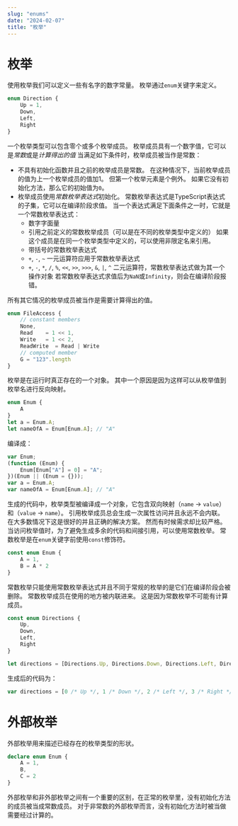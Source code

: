 ```yaml
---
slug: "enums"
date: "2024-02-07"
title: "枚举"
---
```

# 枚举

使用枚举我们可以定义一些有名字的数字常量。
枚举通过`enum`关键字来定义。

```ts
enum Direction {
    Up = 1,
    Down,
    Left,
    Right
}
```

一个枚举类型可以包含零个或多个枚举成员。
枚举成员具有一个数字值，它可以是*常数*或是*计算得出的值*
当满足如下条件时，枚举成员被当作是常数：

* 不具有初始化函数并且之前的枚举成员是常数。
    在这种情况下，当前枚举成员的值为上一个枚举成员的值加1。
    但第一个枚举元素是个例外。
    如果它没有初始化方法，那么它的初始值为`0`。
* 枚举成员使用*常数枚举表达式*初始化。
    常数枚举表达式是TypeScript表达式的子集，它可以在编译阶段求值。
    当一个表达式满足下面条件之一时，它就是一个常数枚举表达式：
    * 数字字面量
    * 引用之前定义的常数枚举成员（可以是在不同的枚举类型中定义的）
        如果这个成员是在同一个枚举类型中定义的，可以使用非限定名来引用。
    * 带括号的常数枚举表达式
    * `+`, `-`, `~` 一元运算符应用于常数枚举表达式
    * `+`, `-`, `*`, `/`, `%`, `<<`, `>>`, `>>>`, `&`, `|`, `^` 二元运算符，常数枚举表达式做为其一个操作对象
    若常数枚举表达式求值后为`NaN`或`Infinity`，则会在编译阶段报错。

所有其它情况的枚举成员被当作是需要计算得出的值。

```ts
enum FileAccess {
    // constant members
    None,
    Read    = 1 << 1,
    Write   = 1 << 2,
    ReadWrite  = Read | Write
    // computed member
    G = "123".length
}
```

枚举是在运行时真正存在的一个对象。
其中一个原因是因为这样可以从枚举值到枚举名进行反向映射。

```ts
enum Enum {
    A
}
let a = Enum.A;
let nameOfA = Enum[Enum.A]; // "A"
```

编译成：

```js
var Enum;
(function (Enum) {
    Enum[Enum["A"] = 0] = "A";
})(Enum || (Enum = {}));
var a = Enum.A;
var nameOfA = Enum[Enum.A]; // "A"
```

生成的代码中，枚举类型被编译成一个对象，它包含双向映射（`name` -> `value`）和（`value` -> `name`）。
引用枚举成员总会生成一次属性访问并且永远不会内联。
在大多数情况下这是很好的并且正确的解决方案。
然而有时候需求却比较严格。
当访问枚举值时，为了避免生成多余的代码和间接引用，可以使用常数枚举。
常数枚举是在`enum`关键字前使用`const`修饰符。

```ts
const enum Enum {
    A = 1,
    B = A * 2
}
```

常数枚举只能使用常数枚举表达式并且不同于常规的枚举的是它们在编译阶段会被删除。
常数枚举成员在使用的地方被内联进来。
这是因为常数枚举不可能有计算成员。

```ts
const enum Directions {
    Up,
    Down,
    Left,
    Right
}

let directions = [Directions.Up, Directions.Down, Directions.Left, Directions.Right]
```

生成后的代码为：

```js
var directions = [0 /* Up */, 1 /* Down */, 2 /* Left */, 3 /* Right */];
```

# 外部枚举

外部枚举用来描述已经存在的枚举类型的形状。

```ts
declare enum Enum {
    A = 1,
    B,
    C = 2
}
```

外部枚举和非外部枚举之间有一个重要的区别，在正常的枚举里，没有初始化方法的成员被当成常数成员。
对于非常数的外部枚举而言，没有初始化方法时被当做需要经过计算的。